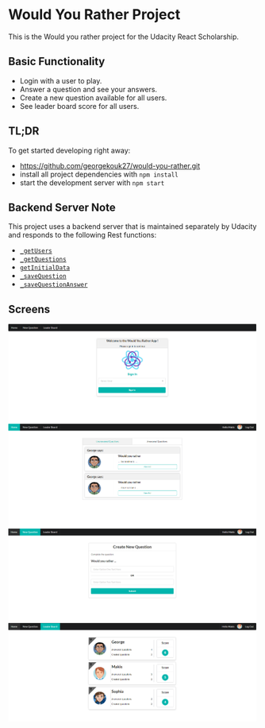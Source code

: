 # Would You Rather Project

This is the Would you rather project for the Udacity React Scholarship. 

## Basic Functionality
* Login with a user to play.
* Answer a question and see your answers.
* Create a new question available for all users.
* See leader board score for all users.

## TL;DR

To get started developing right away:

* https://github.com/georgekouk27/would-you-rather.git
* install all project dependencies with `npm install`
* start the development server with `npm start`


## Backend Server Note

This project uses a backend server that is maintained separately by Udacity and responds to the following Rest functions:

* [`_getUsers`](#_getUsers)
* [`_getQuestions`](#_getQuestions)
* [`getInitialData`](#getInitialData)
* [`_saveQuestion`](#_saveQuestion)
* [`_saveQuestionAnswer`](#_saveQuestionAnswer)


## Screens

<img src="/src/utils/icons/screen1.PNG" width="500">

<img src="/src/utils/icons/screen2.PNG" width="500">

<img src="/src/utils/icons/screen3.PNG" width="500">

<img src="/src/utils/icons/screen4.PNG" width="500">
